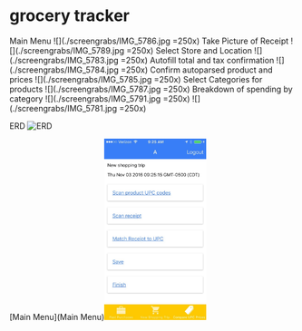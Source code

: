 # grocery tracker



Main Menu
![](./screengrabs/IMG_5786.jpg =250x)
Take Picture of Receipt
![](./screengrabs/IMG_5789.jpg =250x)
Select Store and Location
![](./screengrabs/IMG_5783.jpg =250x)
Autofill total and tax confirmation
![](./screengrabs/IMG_5784.jpg =250x)
Confirm autoparsed product and prices
![](./screengrabs/IMG_5785.jpg =250x)
Select Categories for products
![](./screengrabs/IMG_5787.jpg =250x)
Breakdown of spending by category
![](./screengrabs/IMG_5791.jpg =250x)
![](./screengrabs/IMG_5781.jpg =250x)

ERD
![ERD](/ERD/ERD.png?raw=true "ERD")



[Main Menu](Main Menu)<img src="/screengrabs/IMG_5786.jpg" height="320">
